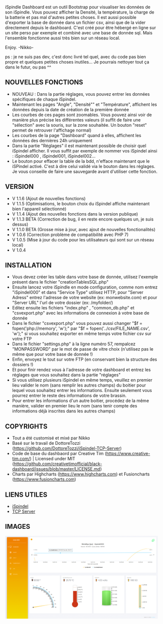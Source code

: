 iSpindle Dashboard est un outil Bootstrap pour visualiser les données de son iSpindle.
Vous pouvez afficher la Densité, la température, la charge de la batterie et pas mal d'autres petites choses.
Il est aussi possible d'exporter la base de donnée dans un fichier csv, ainsi que de la vider directement depuis le dashboard.
C'est créé pour être hébergé en ligne sur un site perso par exemple et combiné avec une base de donnée sql.
Mais l'ensemble fonctionne aussi très bien sur un réseau local.

Enjoy. -Nikko-

ps : je ne suis pas dev, c'est donc livré tel quel, avec du code pas bien propre et quelques petites choses inutiles...
Je pourrais nettoyer tout ça dans le futur, ou pas ^^

## NOUVELLES FONCTIONS

- NOUVEAU : Dans la partie réglages, vous pouvez entrer les données spécifiques de chaque iSpindel.
- Maintenant les pages "Angle", "Densité"" et "Température", affichent les données depuis la date de création de la première donnée
- Les courbes de ces pages sont zoomables. Vous pouvez ainsi voir de manière plus précise les différentes valeurs
  (il suffit de faire une "sélection" avec la souris, sur la zone souhaitée. Un bouton "reset" permet de retrouver l'affichage normal)
- Les courbes de la page "Dashboard" quand à elles, affichent les données des dernières 24h uniquement
- Dans la partie "Réglages" il est maintenant possible de choisir quel iSpindel afficher. Il vous suffit par exemple de nommer vos iSpindel ainsi : iSpindel000 , iSpindel001, iSpindel002...
- Le bouton pour effacer la table de la bdd, n'efface maintenant que le iSPindel activé. C'est à dire celui validé via le bouton dans les réglages.
Je vous conseille de faire une sauvegarde avant d'utiliser cette fonction.

## VERSION

- V 1.1.6 (Ajout de nouvelles fonctions)
- V 1.1.5 (Optimisations, le bouton choix du iSpindel affiche maintenant bien l'appareil sélectionné)
- V 1.1.4 (Ajout des nouvelles fonctions dans la version publique)
- V 1.1.3 BETA (Correction de bug, il en reste encore quelques un, je suis dessus)
- V 1.1.0 BETA (Grosse mise à jour, avec ajout de nouvelles fonctionalités)
- V 1.0.6 (Correction problème de compatibilité avec PHP 7)
- V 1.0.5 (Mise à jour du code pour les utilisateurs qui sont sur un réseau local)
- V 1.0.4


## INSTALLATION

- Vous devez créer les table dans votre base de donnée, utilisez l'exemple présent dans le fichier "creationTablesSQL.php"
- Ensuite lancez votre iSpindle en mode configuration, comme nom entrez "iSpindel000" et dans "Service Type" utilisez HTTP, pour "Server Adress" entrez l'adresse de votre website (ex: monwebsite.com) et pour "Server URL" l'url de votre dossier (ex: /myfolder/)
- Editez ensuite les fichiers "index.php" , "common_db.php" et "csvexport.php" avec les informations de connexion à votre base de donnée
- Dans le fichier "csvexport.php" vous pouvez aussi changer "$f = fopen('php://memory', 'w');" par "$f = fopen('../csv/FILE_NAME.csv', 'w');" si vous souhaitez exporter en même temps votre fichier csv sur votre FTP
- Dans le fichier "settings.php" à la ligne numéro 57, rempalcez "MONPASSWORD" par le mot de passe de vitre choix (n'utilisez pas le même que pour votre base de donnée !)
- Enfin, envoyez le tout sur votre FTP (en conservant bien la structure des dossiers !)
- Et pour finir rendez vous à l'adresse de votre dashboard et entrez les réglages que vous souhaitez dans la partie "réglages"
- Si vous utilisez plusieurs iSpindel en même temps, veuillez en premier lieu valider le nom (sans remplir les autres champs) du boitier pour lequel vous souhaitez entrer les informations. Ensuite seulement vous pourrez entrer le reste des informations de votre brassin.
- Pour entrer les informations d'un autre boitier, procédez de la même manière, valider en premier lieu le nom (sans tenir compte des informations déjà inscrites dans les autres champs)


## COPYRIGHTS

- Tout a été customisé et mixé par Nikko
- Basé sur le travail de DottoreTozzi (https://github.com/DottoreTozzi/iSpindel-TCP-Server)
- Code de base du dashbaord par Creative Tim (https://www.creative-tim.com/)
  | Licensed under MIT (https://github.com/creativetimofficial/black-dashboard/issues/blob/master/LICENSE.md)
- Charts par Highcharts (https://www.highcharts.com) et Fusioncharts (https://www.fusioncharts.com)


## LIENS UTILES

- [iSpindel](https://github.com/universam1/iSpindel)
- [TCP Server](https://github.com/DottoreTozzi/iSpindel-TCP-Server)

## IMAGES

![Screenshot](DeleteMe.gif)
